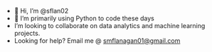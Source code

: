 - 👋 Hi, I’m @sflan02
- 🌱 I’m primarily using Python to code these days
-  I’m looking to collaborate on data analytics and machine learning projects.
-  Looking for help? Email me @ smflanagan01@gmail.com

<!---
sflan02/sflan02 is a ✨ special ✨ repository because its `README.md` (this file) appears on your GitHub profile.
You can click the Preview link to take a look at your changes.
--->
